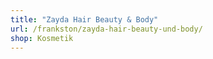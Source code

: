 ```yaml
---
title: "Zayda Hair Beauty & Body"
url: /frankston/zayda-hair-beauty-und-body/
shop: Kosmetik
---
```

